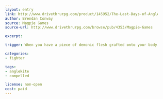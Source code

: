 ```yaml
---
layout: entry
link: http://www.drivethrurpg.com/product/145952/The-Last-Days-of-Anglekite
author: Brendan Conway
source: Magpie Games
source-url: http://www.drivethrurpg.com/browse/pub/4353/Magpie-Games

excerpt:

trigger: When you have a piece of demonic flesh grafted onto your body by the demons of Pandemonium...

categories:
- fighter

tags:
- anglekite
- compelled

license: non-open
cost: paid
---
```


